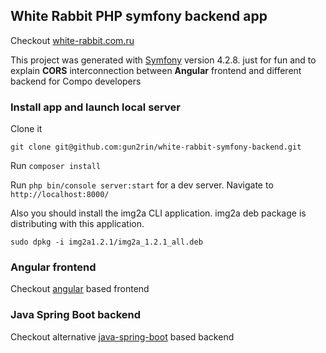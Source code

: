 ## White Rabbit PHP symfony backend app

Checkout [white-rabbit.com.ru](https://white-rabbit.com.ru)

This project was generated with [Symfony](https://symfony.com/) version 4.2.8.
just for fun and to explain **CORS** interconnection between 
**Angular** frontend and different backend for Compo developers


### Install app and launch local server
Clone it 

`git clone git@github.com:gun2rin/white-rabbit-symfony-backend.git`

Run `composer install`

Run `php bin/console server:start` for a dev server. 
Navigate to `http://localhost:8000/`

Also you should install the img2a CLI application. 
img2a deb package is distributing with this application.

`sudo dpkg -i img2a1.2.1/img2a_1.2.1_all.deb`


### Angular frontend
Checkout [angular](https://github.com/gun2rin/white-rabbit-frontend) based frontend

### Java Spring Boot backend
Checkout alternative [java-spring-boot](https://github.com/gun2rin/white-rabbit-spring-backend) based backend 


